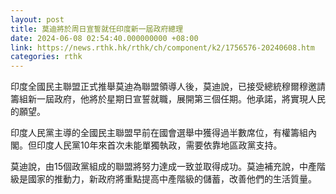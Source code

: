 ```yaml
---
layout: post
title: 莫迪將於周日宣誓就任印度新一屆政府總理
date: 2024-06-08 02:54:40.000000000 +08:00
link: https://news.rthk.hk/rthk/ch/component/k2/1756576-20240608.htm
categories: rthk
---
```


印度全國民主聯盟正式推舉莫迪為聯盟領導人後，莫迪說，已接受總統穆爾穆邀請籌組新一屆政府，他將於星期日宣誓就職，展開第三個任期。他承諾，將實現人民的願望。

印度人民黨主導的全國民主聯盟早前在國會選舉中獲得過半數席位，有權籌組內閣。但印度人民黨10年來首次未能單獨執政，需要依靠地區政黨支持。

莫迪說，由15個政黨組成的聯盟將努力達成一致並取得成功。莫迪補充說，中產階級是國家的推動力，新政府將重點提高中產階級的儲蓄，改善他們的生活質量。
